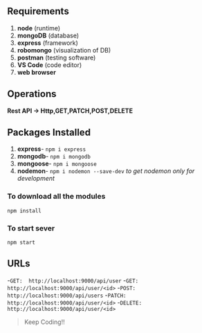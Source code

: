 ## Requirements
1. **node** (runtime)
2. **mongoDB** (database)
3. **express** (framework)
4. **robomongo** (visualization of DB)
5. **postman** (testing software)
5. **VS Code** (code editor)
6. **web browser**

## Operations

**Rest API -> Http,GET,PATCH,POST,DELETE**

## Packages Installed
1. **express**- `npm i express`
2. **mongodb**- `npm i mongodb`
3. **mongoose**- `npm i mongoose`
4. **nodemon**- `npm i nodemon --save-dev`
 _to get nodemon only for development_

### To download all the modules
`npm install`

### To start sever
`npm start`

## URLs
-`GET:  http://localhost:9000/api/user`
-`GET:  http://localhost:9000/api/user/<id>`
-`POST:  http://localhost:9000/api/users`
-`PATCH:  http://localhost:9000/api/user/<id>`
-`DELETE:  http://localhost:9000/api/user/<id>`

> Keep Coding!!
